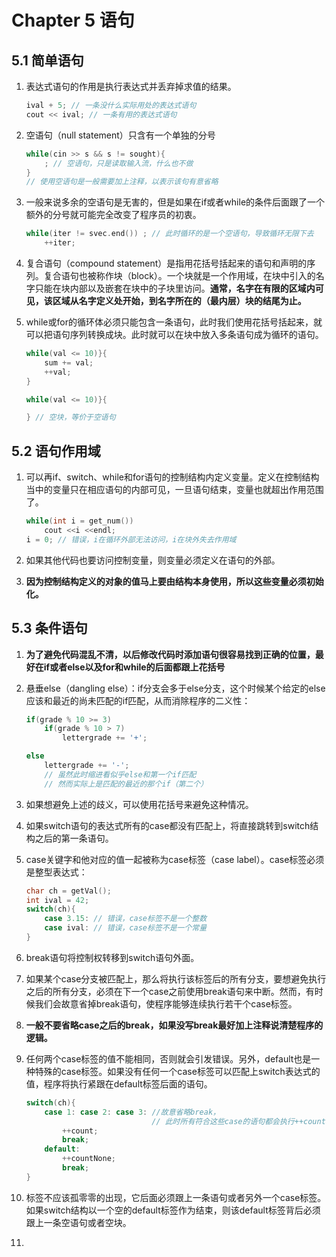 # Chapter 5 语句

## 5.1 简单语句

1. 表达式语句的作用是执行表达式并丢弃掉求值的结果。

    ```c++
    ival + 5; // 一条没什么实际用处的表达式语句
    cout << ival; // 一条有用的表达式语句
    ```

1. 空语句（null statement）只含有一个单独的分号

    ```c++
    while(cin >> s && s != sought){
        ; // 空语句，只是读取输入流，什么也不做
    }
    // 使用空语句是一般需要加上注释，以表示该句有意省略
    ```

1. 一般来说多余的空语句是无害的，但是如果在if或者while的条件后面跟了一个额外的分号就可能完全改变了程序员的初衷。

    ```c++
    while(iter != svec.end()) ; // 此时循环的是一个空语句，导致循环无限下去
        ++iter;
    ```

1. 复合语句（compound statement）是指用花括号括起来的语句和声明的序列。复合语句也被称作块（block）。一个块就是一个作用域，在块中引入的名字只能在块内部以及嵌套在块中的子块里访问。**通常，名字在有限的区域内可见，该区域从名字定义处开始，到名字所在的（最内层）块的结尾为止。**

1. while或for的循环体必须只能包含一条语句，此时我们使用花括号括起来，就可以把语句序列转换成块。此时就可以在块中放入多条语句成为循环的语句。

    ```c++
    while(val <= 10)}{
        sum += val;
        ++val;
    }

    while(val <= 10)}{

    } // 空块，等价于空语句
    ```

## 5.2 语句作用域

1. 可以再if、switch、while和for语句的控制结构内定义变量。定义在控制结构当中的变量只在相应语句的内部可见，一旦语句结束，变量也就超出作用范围了。

    ```c++
    while(int i = get_num())
        cout <<i <<endl;
    i = 0; // 错误，i在循环外部无法访问，i在块外失去作用域
    ```

1. 如果其他代码也要访问控制变量，则变量必须定义在语句的外部。

1. **因为控制结构定义的对象的值马上要由结构本身使用，所以这些变量必须初始化。**

## 5.3 条件语句

1. **为了避免代码混乱不清，以后修改代码时添加语句很容易找到正确的位置，最好在if或者else以及for和while的后面都跟上花括号**

1. 悬垂else（dangling else）：if分支会多于else分支，这个时候某个给定的else应该和最近的尚未匹配的if匹配，从而消除程序的二义性：

    ```c++
    if(grade % 10 >= 3)
        if(grade % 10 > 7)
            lettergrade += '+';

    else
        lettergrade += '-';
        // 虽然此时缩进看似乎else和第一个if匹配
        // 然而实际上是匹配的最近的那个if（第二个）
    ```

1. 如果想避免上述的歧义，可以使用花括号来避免这种情况。

1. 如果switch语句的表达式所有的case都没有匹配上，将直接跳转到switch结构之后的第一条语句。

1. case关键字和他对应的值一起被称为case标签（case label）。case标签必须是整型表达式：

    ```c++
    char ch = getVal();
    int ival = 42;
    switch(ch){
        case 3.15: // 错误，case标签不是一个整数
        case ival: // 错误，case标签不是一个常量
    }
    ```

1. break语句将控制权转移到switch语句外面。

1. 如果某个case分支被匹配上，那么将执行该标签后的所有分支，要想避免执行之后的所有分支，必须在下一个case之前使用break语句来中断。然而，有时候我们会故意省掉break语句，使程序能够连续执行若干个case标签。

1. **一般不要省略case之后的break，如果没写break最好加上注释说清楚程序的逻辑。**

1. 任何两个case标签的值不能相同，否则就会引发错误。另外，default也是一种特殊的case标签。如果没有任何一个case标签可以匹配上switch表达式的值，程序将执行紧跟在default标签后面的语句。

    ```c++
    switch(ch){
        case 1: case 2: case 3: //故意省略break，
                                // 此时所有符合这些case的语句都会执行++count
            ++count;
            break;
        default:
            ++countNone;
            break;
    }
    ```

1. 标签不应该孤零零的出现，它后面必须跟上一条语句或者另外一个case标签。如果switch结构以一个空的default标签作为结束，则该default标签背后必须跟上一条空语句或者空块。

1. 